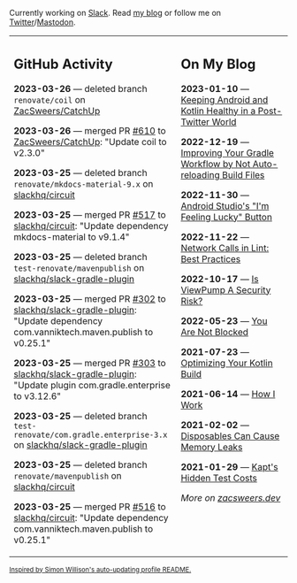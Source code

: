 Currently working on [Slack](https://slack.com/). Read [my blog](https://zacsweers.dev/) or follow me on [Twitter](https://twitter.com/ZacSweers)/[Mastodon](https://hachyderm.io/@ZacSweers).

<table><tr><td valign="top" width="60%">

## GitHub Activity
<!-- githubActivity starts -->
**2023-03-26** — deleted branch `renovate/coil` on [ZacSweers/CatchUp](https://github.com/ZacSweers/CatchUp)

**2023-03-26** — merged PR [#610](https://github.com/ZacSweers/CatchUp/pull/610) to [ZacSweers/CatchUp](https://github.com/ZacSweers/CatchUp): "Update coil to v2.3.0"

**2023-03-25** — deleted branch `renovate/mkdocs-material-9.x` on [slackhq/circuit](https://github.com/slackhq/circuit)

**2023-03-25** — merged PR [#517](https://github.com/slackhq/circuit/pull/517) to [slackhq/circuit](https://github.com/slackhq/circuit): "Update dependency mkdocs-material to v9.1.4"

**2023-03-25** — deleted branch `test-renovate/mavenpublish` on [slackhq/slack-gradle-plugin](https://github.com/slackhq/slack-gradle-plugin)

**2023-03-25** — merged PR [#302](https://github.com/slackhq/slack-gradle-plugin/pull/302) to [slackhq/slack-gradle-plugin](https://github.com/slackhq/slack-gradle-plugin): "Update dependency com.vanniktech.maven.publish to v0.25.1"

**2023-03-25** — merged PR [#303](https://github.com/slackhq/slack-gradle-plugin/pull/303) to [slackhq/slack-gradle-plugin](https://github.com/slackhq/slack-gradle-plugin): "Update plugin com.gradle.enterprise to v3.12.6"

**2023-03-25** — deleted branch `test-renovate/com.gradle.enterprise-3.x` on [slackhq/slack-gradle-plugin](https://github.com/slackhq/slack-gradle-plugin)

**2023-03-25** — deleted branch `renovate/mavenpublish` on [slackhq/circuit](https://github.com/slackhq/circuit)

**2023-03-25** — merged PR [#516](https://github.com/slackhq/circuit/pull/516) to [slackhq/circuit](https://github.com/slackhq/circuit): "Update dependency com.vanniktech.maven.publish to v0.25.1"
<!-- githubActivity ends -->
</td><td valign="top" width="40%">

## On My Blog
<!-- blog starts -->
**2023-01-10** — [Keeping Android and Kotlin Healthy in a Post-Twitter World](https://www.zacsweers.dev/keeping-android-healthy/)

**2022-12-19** — [Improving Your Gradle Workflow by Not Auto-reloading Build Files](https://www.zacsweers.dev/improving-your-workflow-by-not-auto-reloading-build-files/)

**2022-11-30** — [Android Studio's "I'm Feeling Lucky" Button](https://www.zacsweers.dev/android-studios-im-feeling-lucky-button/)

**2022-11-22** — [Network Calls in Lint: Best Practices](https://www.zacsweers.dev/network-calls-in-lint-best-practices/)

**2022-10-17** — [Is ViewPump A Security Risk?](https://www.zacsweers.dev/is-viewpump-a-security-risk/)

**2022-05-23** — [You Are Not Blocked](https://www.zacsweers.dev/you-are-not-blocked/)

**2021-07-23** — [Optimizing Your Kotlin Build](https://www.zacsweers.dev/optimizing-your-kotlin-build/)

**2021-06-14** — [How I Work](https://www.zacsweers.dev/how-i-work/)

**2021-02-02** — [Disposables Can Cause Memory Leaks](https://www.zacsweers.dev/disposables-can-cause-memory-leaks/)

**2021-01-29** — [Kapt's Hidden Test Costs](https://www.zacsweers.dev/kapts-hidden-test-costs/)
<!-- blog ends -->
_More on [zacsweers.dev](https://zacsweers.dev/)_
</td></tr></table>

<sub><a href="https://simonwillison.net/2020/Jul/10/self-updating-profile-readme/">Inspired by Simon Willison's auto-updating profile README.</a></sub>